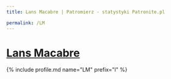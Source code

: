 ```yaml
---
title: Lans Macabre | Patromierz - statystyki Patronite.pl

permalink: /LM
---
```


# [Lans Macabre](https://patronite.pl/LM)

{% include profile.md name="LM" prefix="l" %}
